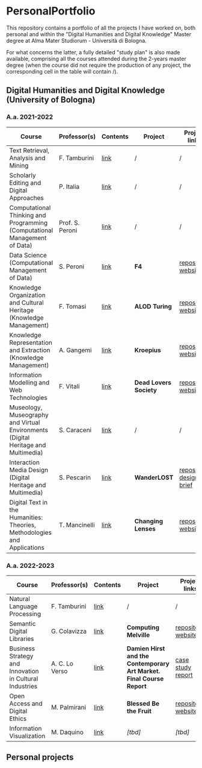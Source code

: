 # PersonalPortfolio
This repository contains a portfolio of all the projects I have worked on, both personal and within the "Digital Humanities and Digital Knowledge" Master degree at Alma Mater Studiorum - Università di Bologna.

For what concerns the latter, a fully detailed "study plan" is also made available, comprising all the courses attended during the 2-years master degree (when the course did not require the production of any project, the corresponding cell in the table will contain /).

## Digital Humanities and Digital Knowledge (University of Bologna)
### A.a. 2021-2022
Course | Professor(s) | Contents | Project | Project links
--- | --- | --- | --- | ---
Text Retrieval, Analysis and Mining | F. Tamburini | [link]() | / | /
Scholarly Editing and Digital Approaches | P. Italia | [link]() | / | /
Computational Thinking and Programming (Computational Management of Data) | Prof. S. Peroni | [link]() | / | /
Data Science (Computational Management of Data) | S. Peroni | [link]() | **F4** | [repository](), [website]()
Knowledge Organization and Cultural Heritage (Knowledge Management) | F. Tomasi | [link]() | **ALOD Turing** | [repository](https://github.com/AMT-legacy/ALODTuring), [website](https://amt-legacy.github.io/ALODTuring/)
Knowledge Representation and Extraction (Knowledge Management) | A. Gangemi | [link]() | **Kroepius** | [repository](https://github.com/digiMof/keGropius), [website](https://digimof.github.io/keGropius/)
Information Modelling and Web Technologies | F. Vitali | [link]() | **Dead Lovers Society** | [repository](https://github.com/deadloversociety/imwt22), [website](https://deadloversociety.github.io/imwt22/)
Museology, Museography and Virtual Environments (Digital Heritage and Multimedia) | S. Caraceni | [link]() | / | /
Interaction Media Design (Digital Heritage and Multimedia) | S. Pescarin | [link]() | **WanderLOST** | [repository](https://github.com/GinevraBotto/WanderLost), [design brief](https://github.com/GinevraBotto/WanderLost/blob/main/WL_DesignBrief.pdf)
Digital Text in the Humanities: Theories, Methodologies and Applications | T. Mancinelli | [link]() | **Changing Lenses** | [repository](https://github.com/digiMof/gbggold), [website](https://digimof.github.io/gbggold/)

### A.a. 2022-2023
Course | Professor(s) | Contents | Project | Project links
--- | --- | --- | --- | ---
Natural Language Processing | F. Tamburini | [link](https://www.unibo.it/en/teaching/course-unit-catalogue/course-unit/2022/443751) | / | /
Semantic Digital Libraries | G. Colavizza | [link](https://www.unibo.it/en/teaching/course-unit-catalogue/course-unit/2022/424786) | **Computing Melville** | [repository](https://github.com/OrsolaMBorrini/ComputingMelville), [website](https://orsolamborrini.github.io/ComputingMelville/)
Business Strategy and Innovation in Cultural Industries | A. C. Lo Verso | [link](https://www.unibo.it/en/teaching/course-unit-catalogue/course-unit/2022/424650) | **Damien Hirst and the Contemporary Art Market. Final Course Report** | [case study report](https://github.com/OrsolaMBorrini/PersonalPortfolio/blob/main/BorrinietAl_BusinessReport.pdf)
Open Access and Digital Ethics | M. Palmirani | [link](https://www.unibo.it/en/teaching/course-unit-catalogue/course-unit/2022/424645) | **Blessed Be the Fruit** | [repository](https://github.com/OrsolaMBorrini/blessedfruit), [website](https://orsolamborrini.github.io/blessedfruit/)
Information Visualization | M. Daquino | [link](https://www.unibo.it/en/teaching/course-unit-catalogue/course-unit/2022/467047) | *[tbd]* | *[tbd]*

## Personal projects
